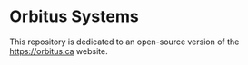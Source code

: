 # Orbitus Systems

This repository is dedicated to an open-source version of the https://orbitus.ca website.
